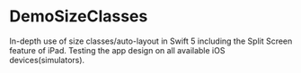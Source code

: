 # DemoSizeClasses

In-depth use of size classes/auto-layout in Swift 5 including the Split Screen feature of iPad. Testing the app design on all available iOS devices(simulators).

